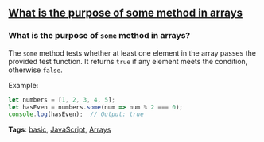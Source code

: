 ## [What is the purpose of some method in arrays](#what-is-the-purpose-of-some-method-in-arrays)

### What is the purpose of `some` method in arrays?

The `some` method tests whether at least one element in the array passes the provided test function. It returns `true` if any element meets the condition, otherwise `false`.

Example:

```javascript
let numbers = [1, 2, 3, 4, 5];
let hasEven = numbers.some(num => num % 2 === 0);
console.log(hasEven);  // Output: true
```

**Tags**: [basic](./level/basic), [JavaScript](./theme/javascript), [Arrays](./theme/arrays)



